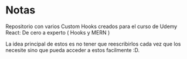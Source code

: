 # Notas

Repositorio con varios Custom Hooks creados para el curso de Udemy React: De cero a experto ( Hooks y MERN )

La idea principal de estos es no tener que reescribirlos cada vez que los necesite sino que pueda acceder a estos facilmente :D.



